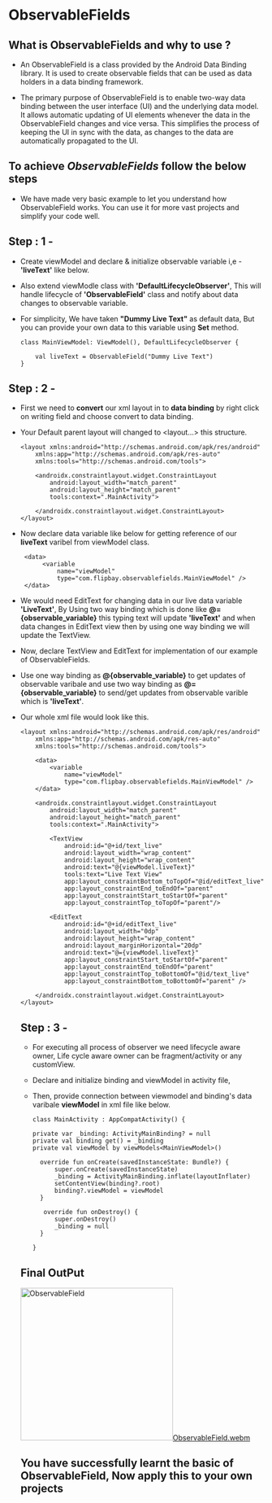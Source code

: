# ObservableFields

## What is ObservableFields and why to use ?
- An ObservableField is a class provided by the Android Data Binding library. It is used to create observable fields that can be used as data holders in a data binding framework.

- The primary purpose of ObservableField is to enable two-way data binding between the user interface (UI) and the underlying data model. It allows automatic updating of UI elements whenever the data in the ObservableField changes and vice versa. This simplifies the process of keeping the UI in sync with the data, as changes to the data are automatically propagated to the UI.

## To achieve *ObservableFields* follow the below steps
- We have made very basic example to let you understand how ObservableField works. You can use it for more vast projects and simplify your code well.
 
## Step : 1 - 
* Create viewModel and declare & initialize observable variable i,e - **'liveText'** like below.
* Also extend viewModle class with **'DefaultLifecycleObserver'**, This will handle lifecycle of **'ObservableField'** class and notify about data changes to observable variable.
* For simplicity, We have taken **"Dummy Live Text"** as default data, But you can provide your own data to this variable using **Set** method.

      class MainViewModel: ViewModel(), DefaultLifecycleObserver {
      
          val liveText = ObservableField("Dummy Live Text")
      }

## Step : 2 - 
* First we need to **convert** our xml layout in to **data binding** by right click on writing field and choose convert to data binding.
* Your Default parent layout will changed to <layout...> </layout> this structure.

      <layout xmlns:android="http://schemas.android.com/apk/res/android"
          xmlns:app="http://schemas.android.com/apk/res-auto"
          xmlns:tools="http://schemas.android.com/tools">
      
          <androidx.constraintlayout.widget.ConstraintLayout
              android:layout_width="match_parent"
              android:layout_height="match_parent"
              tools:context=".MainActivity">
              
          </androidx.constraintlayout.widget.ConstraintLayout>
      </layout>

* Now declare data variable like below for getting reference of our **liveText** varibel from viewModel class.

       <data>
            <variable
                name="viewModel"
                type="com.flipbay.observablefields.MainViewModel" />
       </data>
      
* We would need EditText for changing data in our live data variable **'LiveText'**, By Using two way binding which is done like **@={observable_variable}** this typing text will update **'liveText'** and when data changes in EditText view then by using one way binding we will update the TextView.
* Now, declare TextView and EditText for implementation of our example of ObservableFields.
* Use one way binding as **@{observable_variable}** to get updates of observable varibale and use two way binding as **@={observable_variable}** to send/get updates from observable varible which is **'liveText'**.
* Our whole xml file would look like this.
      
      <layout xmlns:android="http://schemas.android.com/apk/res/android"
          xmlns:app="http://schemas.android.com/apk/res-auto"
          xmlns:tools="http://schemas.android.com/tools">
      
          <data>
              <variable
                  name="viewModel"
                  type="com.flipbay.observablefields.MainViewModel" />
          </data>
      
          <androidx.constraintlayout.widget.ConstraintLayout
              android:layout_width="match_parent"
              android:layout_height="match_parent"
              tools:context=".MainActivity">
      
              <TextView
                  android:id="@+id/text_live"
                  android:layout_width="wrap_content"
                  android:layout_height="wrap_content"
                  android:text="@{viewModel.liveText}"
                  tools:text="Live Text View"
                  app:layout_constraintBottom_toTopOf="@id/editText_live"
                  app:layout_constraintEnd_toEndOf="parent"
                  app:layout_constraintStart_toStartOf="parent"
                  app:layout_constraintTop_toTopOf="parent"/>
      
              <EditText
                  android:id="@+id/editText_live"
                  android:layout_width="0dp"
                  android:layout_height="wrap_content"
                  android:layout_marginHorizontal="20dp"
                  android:text="@={viewModel.liveText}"
                  app:layout_constraintStart_toStartOf="parent"
                  app:layout_constraintEnd_toEndOf="parent"
                  app:layout_constraintTop_toBottomOf="@id/text_live"
                  app:layout_constraintBottom_toBottomOf="parent" />
      
          </androidx.constraintlayout.widget.ConstraintLayout>
      </layout>

  ## Step : 3 -
  - For executing all process of observer we need lifecycle aware owner, Life cycle aware owner can be fragment/activity or any customView.
  - Declare and initialize binding and viewModel in activity file,
  - Then, provide connection between viewmodel and  binding's data varibale **viewModel** in xml file like below.
 
        class MainActivity : AppCompatActivity() {
    
        private var _binding: ActivityMainBinding? = null
        private val binding get() = _binding
        private val viewModel by viewModels<MainViewModel>()
    
          override fun onCreate(savedInstanceState: Bundle?) {
              super.onCreate(savedInstanceState)
              _binding = ActivityMainBinding.inflate(layoutInflater)
              setContentView(binding?.root)
              binding?.viewModel = viewModel
          }
    
           override fun onDestroy() {
              super.onDestroy()
              _binding = null
          }
          
        }
 

  ## Final OutPut
  <img src="https://github.com/AndroidTechTricks/ObservableFields/assets/138967229/be349bea-24c4-4df9-b5f4-e14fbd0158eb" alt="ObservableField" width="300">[ObservableField.webm](https://github.com/AndroidTechTricks/ObservableFields/assets/138967229/be349bea-24c4-4df9-b5f4-e14fbd0158eb)


    ## You have successfully learnt the basic of **ObservableField**, Now apply this to your own projects
